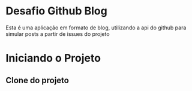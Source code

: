 # Desafio Github Blog

Esta é uma aplicação em formato de blog, utilizando a api do github para simular posts a partir de issues do projeto

# Iniciando o Projeto

## Clone do projeto


